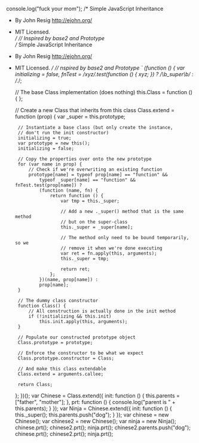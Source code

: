 console.log("fuck your mom");
/* Simple JavaScript Inheritance  
 * By John Resig http://ejohn.org/  
 * MIT Licensed.  
 */
// Inspired by base2 and Prototype  
/* Simple JavaScript Inheritance
 * By John Resig http://ejohn.org/
 * MIT Licensed.
 */
// nspired by base2 and Prototype
`
(function () {
    var initializing = false, fnTest = /xyz/.test(function () { xyz; }) ? /\b_super\b/ : /.*/;

    // The base Class implementation (does nothing)
    this.Class = function () { };

    // Create a new Class that inherits from this class
    Class.extend = function (prop) {
        var _super = this.prototype;

        // Instantiate a base class (but only create the instance,
        // don't run the init constructor)
        initializing = true;
        var prototype = new this();
        initializing = false;

        // Copy the properties over onto the new prototype
        for (var name in prop) {
            // Check if we're overwriting an existing function
            prototype[name] = typeof prop[name] == "function" &&
                typeof _super[name] == "function" && fnTest.test(prop[name]) ?
                (function (name, fn) {
                    return function () {
                        var tmp = this._super;

                        // Add a new ._super() method that is the same method
                        // but on the super-class
                        this._super = _super[name];

                        // The method only need to be bound temporarily, so we
                        // remove it when we're done executing
                        var ret = fn.apply(this, arguments);
                        this._super = tmp;

                        return ret;
                    };
                })(name, prop[name]) :
                prop[name];
        }

        // The dummy class constructor
        function Class() {
            // All construction is actually done in the init method
            if (!initializing && this.init)
                this.init.apply(this, arguments);
        }

        // Populate our constructed prototype object
        Class.prototype = prototype;

        // Enforce the constructor to be what we expect
        Class.prototype.constructor = Class;

        // And make this class extendable
        Class.extend = arguments.callee;

        return Class;
    };
})();
var Chinese = Class.extend({
    init: function () {
        this.parents = ["father", "mother"];
    },
    prt: function () {
        console.log("parent is " + this.parents);
    }
});
var Ninja = Chinese.extend({
    init: function () {
        this._super();
        this.parents.push("dog");
    }
});
var chinese = new Chinese();
var chinese2 = new Chinese();
var ninja = new Ninja();
chinese.prt();
chinese2.prt();
ninja.prt();
chinese2.parents.push("dog");
chinese.prt();
chinese2.prt();
ninja.prt();
```
